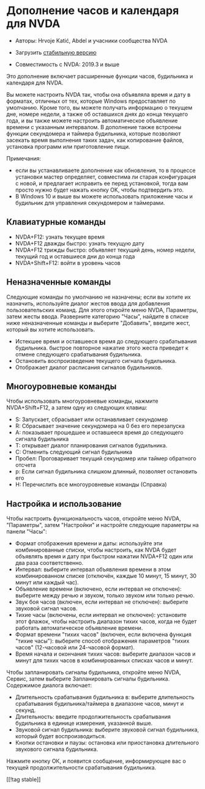 # Дополнение часов и календаря для NVDA #

* Авторы: Hrvoje Katić, Abdel и учасники сообщества NVDA
* Загрузить [стабильную версию][1]

* Совместимость с NVDA: 2019.3 и выше

Это дополнение включает расширенные функции часов, будильника и календаря
для NVDA.

Вы можете настроить NVDA так, чтобы она объявляла время и дату в форматах,
отличных от тех, которые Windows предоставляет по умолчанию. Кроме того, вы
можете получать информацию о текущем дне, номере недели, а также об
оставшихся днях до конца текущего года, и вы также можете настроить
автоматическое объявление времени с указанным интервалом. В дополнение также
встроены функции секундомера и таймера будильника, которые позволяют
засекать время выполнения таких задач, как копирование файлов, установка
программ или приготовление пищи.

Примечания:

* если вы устанавливаете дополнение как обновления, то в процессе установки
  мастер определяет, совместима ли старая конфигурация с новой, и предлагает
  исправить ее перед установкой, тогда вам просто нужно будет нажать кнопку
  OK, чтобы подтвердить это.
* В Windows 10 и выше вы можете использовать приложение часы и будильник для
  управления секундомером и таймерами.

## Клавиатурные команды

* NVDA+F12: узнать текущее время
* NVDA+F12 дважды быстро: узнать текущую дату
* NVDA+F12 трижды быстро: объявляет текущий день, номер недели, текущий год
  и оставшиеся дни до конца года
* NVDA+Shift+F12: войти в уровень часов

## Неназначенные команды

Следующие команды по умолчанию не назначены; если вы хотите их назначить,
используйте диалог жестов ввода для добавления пользовательских команд. Для
этого откройте меню NVDA, Параметры, затем жесты ввода. Разверните категорию
"Часы", найдите в списке ниже неназначенные команды и выберите "Добавить",
введите жест, который вы хотите использовать.

* Истекшее время и оставшееся время до следующего срабатывания
  будильника. быстрое повторное нажатие этого жеста приведет к отмене
  следующего срабатывания будильника.
* Остановить воспроизведение текущего сигнала будильника.
* Отображает диалог расписания сигналов будильников.

## Многоуровневые команды

Чтобы использовать многоуровневые команды, нажмите NVDA+Shift+F12, а затем
одну из следующих клавиш:

* S: Запускает, сбрасывает или останавливает секундомер
* R: Сбрасывает значение секундомера на 0 без его перезапуска
* A: показывает прошедшее и оставшееся время до следующего сигнала
  будильника
* T: открывает диалог планирования сигналов будильника.
* C: Отменить следующий сигнал будильника
* Пробел: Проговаривает текущий секундомер или таймер обратного отсчета
* p: Если сигнал будильника слишком длинный, позволяет остановить его
* H: Перечислить все многоуровневые команды (Справка)

## Настройка и использование

Чтобы настроить функциональность часов, откройте меню NVDA, "Параметры",
затем "Настройки" и настройте следующие параметры на панели "Часы":

* Формат отображения времени и даты: используйте эти комбинированные списки,
  чтобы настроить, как NVDA будет объявлять время и дату при быстром нажатии
  NVDA+F12 один или два раза соответственно.
* Интервал: выберите интервал объявления времени в этом комбинированном
  списке (отключён, каждые 10 минут, 15 минут, 30 минут или каждый час).
* Объявление времени (включено, если интервал не отключен): выберите между
  речью и звуком, только звуком или только речью.
* Звук боя часов  (включен, если интервал не отключен): выберите звуковой
  сигнал часов.
* Тихие часы (включены, если интервал не отключен): установите этот флажок,
  чтобы настроить диапазон тихих часов, когда не будет работать
  автоматическое объявление времени.
* Формат времени "тихих часов" (включен, если включена функция "тихие
  часы"): выберите способ отображения параметров "тихих часов" (12-часовой
  или 24-часовой формат).
* Время начала и окончания тихих часов: выберите диапазон часов и минут для
  тихих часов в комбинированных списках часов и минут.

Чтобы запланировать сигналы будильника, откройте меню NVDA, Сервис, затем
выберите Запланировать сигналы будильника. Содержимое диалога включает:

* Длительность срабатывания будильника в: выберите длительность срабатывания
  будильника/таймера в диапазоне часов, минут и секунд.
* Длительность: введите продолжительность срабатывания будильника в единице
  измерения, указанной выше.
* Звуковой сигнал будильника: выберите звуковой сигнал будильника, который
  будет воспроизводиться.
* Кнопки остановки и паузы: остановка или приостановка длительного звукового
  сигнала будильника.

Нажмите кнопку ОК, и появится сообщение, информирующее вас о текущей
продолжительности срабатывания будильника.

[[!tag stable]]

[1]: https://www.nvaccess.org/addonStore/legacy?file=clock
